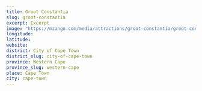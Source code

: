 ```yaml
---
title: Groot Constantia
slug: groot-constantia
excerpt: Excerpt
image: "https://mzango.com/media/attractions/groot-constantia/groot-constantia-cape-town.jpg"
longitude: 
latitude: 
website: 
district: City of Cape Town
district_slug: city-of-cape-town
province: Western Cape
province_slug: western-cape
place: Cape Town
city: cape-town
---
```

